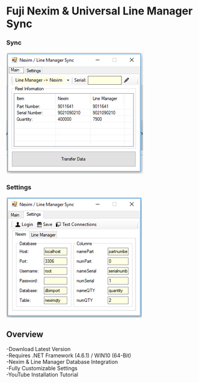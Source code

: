 # Fuji Nexim & Universal Line Manager Sync
### Sync
![alt text](https://raw.githubusercontent.com/smttools/smttoolbox/master/syncmain.PNG)

### Settings
![alt text](https://raw.githubusercontent.com/smttools/smttoolbox/master/syncsettings.PNG)

## Overview
-Download Latest Version  
-Requires .NET Framework (4.6.1) / WIN10 (64-Bit)  
-Nexim & Line Manager Database Integration  
-Fully Customizable Settings   
-YouTube Installation Tutorial  


